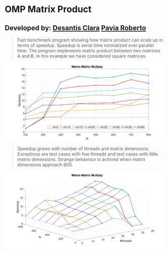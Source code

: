 # OMP Matrix Product

## Developed by: [Desantis Clara](https://github.com/ClaraDeSantis) [Pavia Roberto](https://github.com/bloodsky)

> Fast benchmark program showing how matrix product can scale up in terms of speedup. 
> Speedup is serial time normalized over parallel time. The program implements matrix 
> product between two matrices A and B. In this example we have considered square matrices. 

![alt text](https://github.com/bloodsky/OMPMatrixProduct/blob/main/plot.png)

> Speedup grows with number of threads and matrix dimensions. 
> Exceptions are test cases with few threads and test cases with little matrix dimensions.
> Strange behaviour is achived when matrix dimensions approach 800.   

![alt text](https://github.com/bloodsky/OMPMatrixProduct/blob/main/plot2.png)
